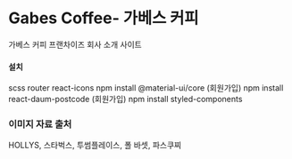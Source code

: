 # Gabes Coffee- 가베스 커피

가베스 커피 프랜차이즈 회사 소개 사이트






#### 설치
scss
router
react-icons
npm install @material-ui/core   (회원가입)
npm install react-daum-postcode (회원가입)
npm install styled-components

### 이미지 자료 출처
HOLLYS, 스타벅스, 투썸플레이스, 폴 바셋, 파스쿠찌